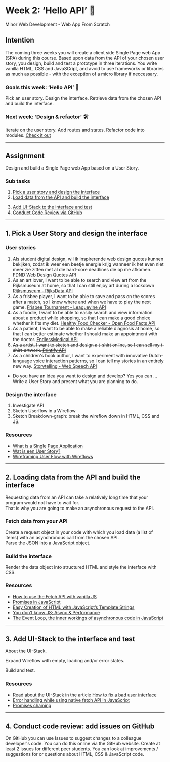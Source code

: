 # Week 2: ‘Hello API’ 🐒

Minor Web Development - Web App From Scratch

## Intention

The coming three weeks you will create a client side Single Page web App (SPA) during this course. Based upon data from the API of your chosen user story, you design, build and test a prototype in three iterations. You write vanilla HTML, CSS and JavaSCript, and avoid to use frameworks or libraries as much as possible - with the exception of a micro library if neccessary. 

### Goals this week: ‘Hello API’ 🐒

Pick an user story. Design the interface. Retrieve data from the chosen API and build the interface.

### Next week: ‘Design & refactor’ 🛠

Iterate on the user story. Add routes and states. Refactor code into modules. [Check it out](https://github.com/cmda-minor-web/web-app-from-scratch-2122/blob/main/course/week-3.md)

---  

## Assignment

Design and build a Single Page web App based on a User Story.

### Sub tasks

1. [Pick a user story and design the interface](#1-pick-a-user-story-and-design-the-interface)
2. [Load data from the API and build the interface](#2-loading-data-from-the-api-and-build-the-interface)
<!-- 3. [Fork GitHub repository for this course and setup the README.md](#3-fork-github-repository-for-this-course-and-setup-the-readmemd) -->
3. [Add UI-Stack to the interface and test](#3-add-ui-stack-to-the-interface-and-test)
4. [Conduct Code Review via GitHub](#4-conduct-code-review-add-issues-on-github)

---  

## 1. Pick a User Story and design the interface

### User stories

1. Als student digital design, wil ik inspirerende web design quotes kunnen bekijken, zodat ik weer een beetje energie krijg wanneer ik het even niet meer zie zitten met al die hard-core deadlines die op me afkomen.
[FDND Web Design Quotes API](https://github.com/cmda-minor-web/web-app-from-scratch-2122/blob/main/course/fdnd-quotes.md)
2. As an art lover, I want to be able to search and view art from the Rijksmuseum at home, so that I can still enjoy art during a lockdown
[Rijksmuseum - RijksData API](https://github.com/cmda-minor-web/web-app-from-scratch-2122/blob/main/course/rijksmuseum.md)
3. As a frisbee player, I want to be able to save and pass on the scores after a match, so I know where and when we have to play the next game. 
[Frisbee Tournament - Leaguevine API](https://github.com/cmda-minor-web/web-app-from-scratch-2122/blob/main/course/frisbee-tournament.md)
4. As a foodie, I want to be able to easily search and view information about a product while shopping,
so that I can make a good choice whether it fits my diet.
[Healthy Food Checker - Open Food Facts API](https://github.com/cmda-minor-web/web-app-from-scratch-2122/blob/main/course/healthy-food-checker.md)
5. As a patient, I want to be able to make a reliable diagnosis at home, so that I can better estimate whether I should make an appointment with the doctor.
[EndlessMedical API](https://github.com/cmda-minor-web/web-app-from-scratch-2122/blob/main/course/endless-medical.md)
6. ~~As a artist, I want to sketch and design a t-shirt online, so I can sell my t-shirt-artwork.
[Printify API](https://github.com/cmda-minor-web/web-app-from-scratch-2122/blob/main/course/t-shirt-maker.md)~~
7. As a children's book author, I want to experiment with innovative Dutch-language voice interaction patterns, so I can tell my stories in an entirely new way.
[Storytelling - Web Speech API](https://github.com/cmda-minor-web/web-app-from-scratch-2122/blob/main/course/storytelling.md)

- Do you have an idea you want to design and develop? Yes you can ... Write a User Story and present what you are planning to do.

### Design the interface

1. Investigate API
2. Sketch Userflow in a Wireflow
3. Sketch Breakdown-graph: break the wireflow down in HTML, CSS and JS.

### Resources

- [What is a Single Page Application](https://www.monocubed.com/what-is-single-page-application/)
- [Wat is een User Story?](https://agilescrumgroup.nl/wat-is-een-user-story/)
- [Wireframing User Flow with Wireflows](https://balsamiq.com/learn/articles/wireflows/)

---

## 2. Loading data from the API and build the interface

Requesting data from an API can take a relatively long time that your program would not have to wait for.   
That is why you are going to make an asynchronous request to the API.

### Fetch data from your API

Create a request object in your code with which you load data (a list of items) with an asynchronous call from the chosen API.  
Parse the JSON into a JavaScript object.

### Build the interface

Render the data object into structured HTML and style the interface with CSS.  

### Resources

- [How to use the Fetch API with vanilla JS](https://gomakethings.com/how-to-use-the-fetch-api-with-vanilla-js/)
- [Promises in JavaScript](https://gomakethings.com/promises-in-javascript/)
- [Easy Creation of HTML with JavaScript’s Template Strings](https://wesbos.com/template-strings-html)
- [You don’t know JS; Async & Performance](https://github.com/getify/You-Dont-Know-JS/blob/1st-ed/async%20&%20performance/README.md#you-dont-know-js-async--performance)
- [The Event Loop, the inner workings of asynchronous code in JavaScript](https://www.youtube.com/watch?v=8aGhZQkoFbQ)

---  

## 3. Add UI-Stack to the interface and test

About the UI-Stack.

Expand Wireflow with empty, loading and/or error states.

Build and test.

### Resources

- Read about the UI-Stack in the article [How to fix a bad user interface](https://www.scotthurff.com/posts/why-your-user-interface-is-awkward-youre-ignoring-the-ui-stack/#example)
- [Error handling while using native fetch API in JavaScript](https://learnwithparam.com/blog/how-to-handle-fetch-errors/)
- [Promises chaining](https://javascript.info/promise-chaining)
 
 
 <!-- ## 3. Fork GitHub repository for this course and setup the README.md

All code and documentation that you write (for all courses and projects in this minor) will be in a GitHub repository. Make a neat layout of files and folders. Make sure that the code can also be viewed via GitHub Pages as rendered HTML, CSS & JavaScript. A Github repo is only complete if it contains a description and readme (with a poster image of the project). We have already prepared a repository that you can fork.

Fork this repository: https://github.com/cmda-minor-web/web-app-from-scratch-2122

Open issues on your repo so that you can get feedback!
Publish your web app with Github pages and add the link to the web app in the repo description.

A good app comes with a good README.md in which you describe the application. Add the chapters below and document your app.

- linkToLiveDemo? review (assignment): assignGrade (1);  
- What does your app do, what is the goal? Add the USer Story and explain your app design (passing butter)  
- Which API is used and what are the possibilities and limitations? (rate limit)
- Which actors are there in your application? (actor diagram)  
- How does flowed interaction through the application? (interaction diagram)
- Which design patterns and best practices
- What would you like to add (feature wishlist / backlog)  

*(Also see the commented hints in the README.md)* 

### Resources

- [GitHub Hello World (getting started)](https://guides.github.com/activities/hello-world/)
- [Git command explorer](https://gitexplorer.com/)
- [Github Pages](https://pages.github.com/)
- [A list of awesome READMEs](https://github.com/cmda-minor-web/web-app-from-scratch-1819/network/members)
-->

---  

## 4. Conduct code review: add issues on GitHub

On GitHub you can use Issues to suggest changes to a colleague developer's code. You can do this online via the GitHub website.
Create at least 2 issues for different peer students. You can look at improvements / suggestions for or questions about HTML, CSS & JavaScript code.
